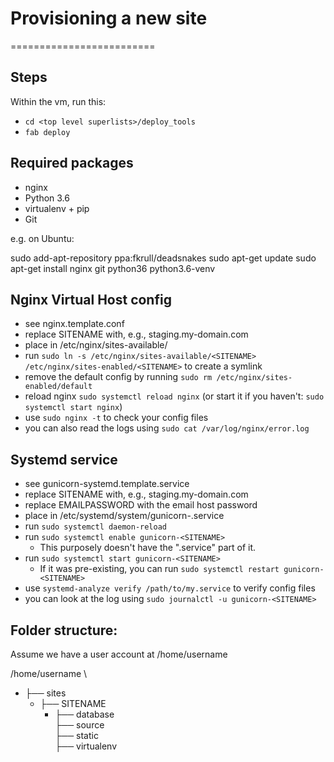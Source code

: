# Provisioning a new site
=========================

## Steps
Within the vm, run this:
* `cd <top level superlists>/deploy_tools`
* `fab deploy`

## Required packages

* nginx
* Python 3.6
* virtualenv + pip
* Git

e.g. on Ubuntu:

sudo add-apt-repository ppa:fkrull/deadsnakes
    sudo apt-get update
    sudo apt-get install nginx git python36 python3.6-venv

## Nginx Virtual Host config

* see nginx.template.conf
* replace SITENAME with, e.g., staging.my-domain.com
* place in /etc/nginx/sites-available/<SITENAME>
* run `sudo ln -s /etc/nginx/sites-available/<SITENAME> /etc/nginx/sites-enabled/<SITENAME>` to create a symlink
* remove the default config by running `sudo rm /etc/nginx/sites-enabled/default`
* reload nginx `sudo systemctl reload nginx` (or start it if you haven't: `sudo systemctl start nginx`)
* use `sudo nginx -t` to check your config files
* you can also read the logs using `sudo cat /var/log/nginx/error.log`

## Systemd service

* see gunicorn-systemd.template.service
* replace SITENAME with, e.g., staging.my-domain.com
* replace EMAILPASSWORD with the email host password
* place in /etc/systemd/system/gunicorn-<SITENAME>.service
* run `sudo systemctl daemon-reload`
* run `sudo systemctl enable gunicorn-<SITENAME>`
  * This purposely doesn't have the ".service" part of it.
* run `sudo systemctl start gunicorn-<SITENAME>`
  * If it was pre-existing, you can run `sudo systemctl restart gunicorn-<SITENAME>` 
* use `systemd-analyze verify /path/to/my.service` to verify config files
* you can look at the log using `sudo journalctl -u gunicorn-<SITENAME>`

## Folder structure:
Assume we have a user account at /home/username

/home/username \
* ├── sites 
  *  ├── SITENAME 
     *    ├── database \
         ├── source \
         ├── static \
         ├── virtualenv
